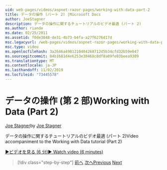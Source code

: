 ```yaml
---
uid: web-pages/videos/aspnet-razor-pages/working-with-data-part-2
title: データの操作 (パート 2) |Microsoft Docs
author: JoeStagner
description: データの操作に関するチュートリアルのビデオ最適 (パート 2)
ms.author: riande
ms.date: 02/25/2011
ms.assetid: f0de3048-de31-4b73-b4fa-a27f6276d17d
msc.legacyurl: /web-pages/videos/aspnet-razor-pages/working-with-data-part-2
msc.type: video
ms.openlocfilehash: 3a2646a4981210404268712d5b34cfd32b59e047
ms.sourcegitcommit: 84b1681d4e6253e30468c8df8a09fe03beea9309
ms.translationtype: MT
ms.contentlocale: ja-JP
ms.lasthandoff: 11/02/2019
ms.locfileid: "73445578"
---
```

# <a name="working-with-data-part-2"></a><span data-ttu-id="db3dc-103">データの操作 (第 2 部)</span><span class="sxs-lookup"><span data-stu-id="db3dc-103">Working with Data (Part 2)</span></span>

<span data-ttu-id="db3dc-104">[Joe Stagner](https://github.com/JoeStagner)</span><span class="sxs-lookup"><span data-stu-id="db3dc-104">by [Joe Stagner](https://github.com/JoeStagner)</span></span>

<span data-ttu-id="db3dc-105">データの操作に関するチュートリアルのビデオ最適 (パート 2)</span><span class="sxs-lookup"><span data-stu-id="db3dc-105">Video accompaniment to the Working with Data tutorial (Part 2)</span></span>

<span data-ttu-id="db3dc-106">[&#9654;ビデオを見る (6 分)](https://channel9.msdn.com/Blogs/ASP-NET-Site-Videos/working-with-data-(part-2))</span><span class="sxs-lookup"><span data-stu-id="db3dc-106">[&#9654; Watch video (6 minutes)](https://channel9.msdn.com/Blogs/ASP-NET-Site-Videos/working-with-data-(part-2))</span></span>

> [!div class="step-by-step"]
> <span data-ttu-id="db3dc-107">[前へ](working-with-data-part-1.md)
> [次へ](displaying-data-in-a-grid.md)</span><span class="sxs-lookup"><span data-stu-id="db3dc-107">[Previous](working-with-data-part-1.md)
[Next](displaying-data-in-a-grid.md)</span></span>
